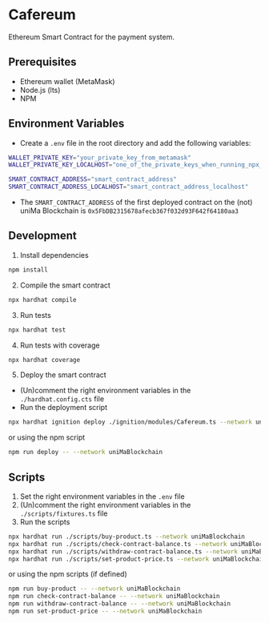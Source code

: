# Cafereum
Ethereum Smart Contract for the payment system.

## Prerequisites
- Ethereum wallet (MetaMask)
- Node.js (lts)
- NPM

## Environment Variables
- Create a `.env` file in the root directory and add the following variables:
```bash
WALLET_PRIVATE_KEY="your_private_key_from_metamask"
WALLET_PRIVATE_KEY_LOCALHOST="one_of_the_private_keys_when_running_npx_hardhat_node"

SMART_CONTRACT_ADDRESS="smart_contract_address"
SMART_CONTRACT_ADDRESS_LOCALHOST="smart_contract_address_localhost"
```

- The `SMART_CONTRACT_ADDRESS` of the first deployed contract on the (not) uniMa Blockchain is `0x5FbDB2315678afecb367f032d93F642f64180aa3`

## Development

1. Install dependencies
```bash
npm install
```
2. Compile the smart contract
```bash
npx hardhat compile
```
3. Run tests
```bash
npx hardhat test
```
4. Run tests with coverage
```bash
npx hardhat coverage
```
5. Deploy the smart contract
- (Un)comment the right environment variables in the `./hardhat.config.cts` file
- Run the deployment script
```bash
npx hardhat ignition deploy ./ignition/modules/Cafereum.ts --network uniMaBlockchain
```
or using the npm script
```bash
npm run deploy -- --network uniMaBlockchain
```

## Scripts

1. Set the right environment variables in the `.env` file
2. (Un)comment the right environment variables in the `./scripts/fixtures.ts` file
3. Run the scripts
```bash
npx hardhat run ./scripts/buy-product.ts --network uniMaBlockchain
npx hardhat run ./scripts/check-contract-balance.ts --network uniMaBlockchain
npx hardhat run ./scripts/withdraw-contract-balance.ts --network uniMaBlockchain
npx hardhat run ./scripts/set-product-price.ts --network uniMaBlockchain
```
or using the npm scripts (if defined)
```bash
npm run buy-product -- --network uniMaBlockchain
npm run check-contract-balance -- --network uniMaBlockchain
npm run withdraw-contract-balance -- --network uniMaBlockchain
npm run set-product-price -- --network uniMaBlockchain
```
